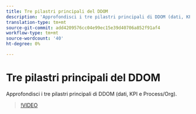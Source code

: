 ```yaml
---
title: Tre pilastri principali del DDOM
description: 'Approfondisci i tre pilastri principali di DDOM (dati, KPI e Process/Org). '
translation-type: tm+mt
source-git-commit: add4209576cc04e99ec15e39d40706a852f91af4
workflow-type: tm+mt
source-wordcount: '40'
ht-degree: 0%

---
```



# Tre pilastri principali del DDOM

Approfondisci i tre pilastri principali di DDOM (dati, KPI e Process/Org).

>[!VIDEO](https://video.tv.adobe.com/v/41692)
